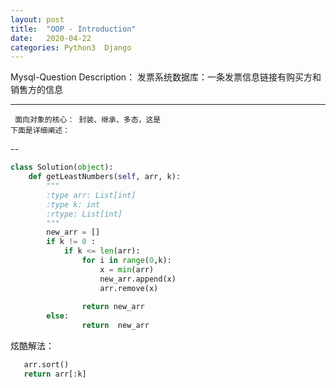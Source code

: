 ```yaml
---
layout: post
title:  "OOP - Introduction"
date:   2020-04-22 
categories: Python3  Django 
---
```

Mysql-Question Description：
   发票系统数据库：一条发票信息链接有购买方和销售方的信息


---


```
 面向对象的核心： 封装、继承、多态，这是
下面是详细阐述：
```
--



```python
class Solution(object):
    def getLeastNumbers(self, arr, k):
        """
        :type arr: List[int]
        :type k: int
        :rtype: List[int]
        """
        new_arr = []
        if k != 0 :
            if k <= len(arr):
                for i in range(0,k):
                    x = min(arr)
                    new_arr.append(x)
                    arr.remove(x)
   
                return new_arr
        else:
                return  new_arr
```
炫酷解法：
```python
   arr.sort()
   return arr[:k]
        
```

